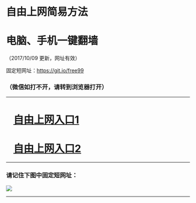 ﻿# 自由上网简易方法

# 电脑、手机一键翻墙

（2017/10/09 更新，网址有效）

固定短网址：https://git.io/free99

### （微信如打不开，请转到浏览器打开）


***





# &nbsp;&nbsp; <a href="http://ft334818983.fwq-tz-1001.info/fwqtz01.html?t=100900119489 " target="_blank">自由上网入口1</a>
# &nbsp;&nbsp; <a href="http://ft33774154.fwq-tz-1002.info/fwqtz02.html?t=1009001327 " target="_blank">自由上网入口2</a>
***

### 请记住下图中固定短网址：

<img src="https://s3-us-west-2.amazonaws.com/fwq-1001/yjfq-20170905okok.png" /> 


***

